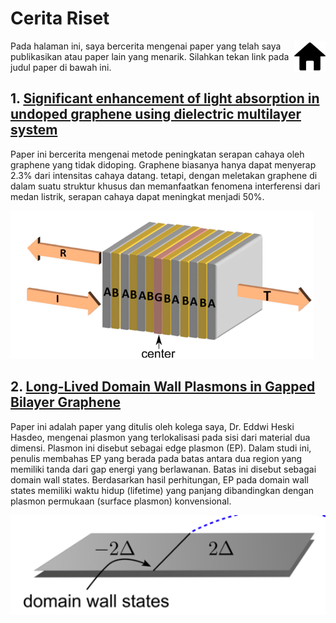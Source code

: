 # Cerita Riset

<a href="https://ukhtary30.github.io"><img align="right" width="50" height="50" src="figures/home.png"></a>


Pada halaman ini, saya bercerita mengenai paper yang telah saya publikasikan atau paper lain yang menarik. Silahkan tekan link pada judul paper di bawah ini.

## 1. [Significant enhancement of light absorption in undoped graphene using dielectric multilayer system](https://ukhtary30.github.io/significant.html) 

Paper ini bercerita mengenai metode peningkatan serapan cahaya oleh graphene yang tidak didoping. Graphene biasanya hanya dapat menyerap 2.3% dari intensitas cahaya datang. tetapi, dengan meletakan graphene di dalam suatu struktur khusus dan memanfaatkan fenomena interferensi dari medan listrik, serapan cahaya dapat meningkat menjadi 50%.

![graphene](figures/mirror.png)

## 2. [Long-Lived Domain Wall Plasmons in Gapped Bilayer Graphene](https://ukhtary30.github.io/dws.html) 

Paper ini adalah paper yang ditulis oleh kolega saya, Dr. Eddwi Heski Hasdeo, mengenai plasmon yang terlokalisasi pada sisi dari material dua dimensi. Plasmon ini disebut sebagai edge plasmon (EP). Dalam studi ini, penulis membahas EP yang berada pada batas antara dua region yang memiliki tanda dari gap energi yang berlawanan. Batas ini disebut sebagai domain wall states. Berdasarkan hasil perhitungan, EP pada domain wall states memiliki waktu hidup (lifetime) yang panjang dibandingkan dengan plasmon permukaan (surface plasmon) konvensional.

![dws](figures/dws.png)
